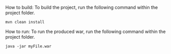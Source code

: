 How to build:
To build the project, run the following command within the project folder.
```
mvn clean install
```

How to run:
To run the produced war, run the following command within the project folder.
```
java -jar myFile.war
```
